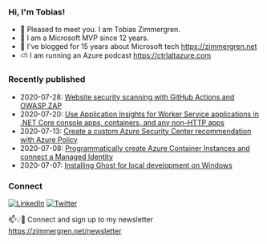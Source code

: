 ### Hi, I'm Tobias!
- 🔭 Pleased to meet you. I am Tobias Zimmergren.
- 🥇 I am a Microsoft MVP since 12 years.
- 📰 I've blogged for 15 years about Microsoft tech https://zimmergren.net
- ⛅ I am running an Azure podcast https://ctrlaltazure.com

### Recently published
- 2020-07-28: [Website security scanning with GitHub Actions and OWASP ZAP](https://zimmergren.net/security-scanning-with-github-actions-and-owasp-zap/)
- 2020-07-20: [Use Application Insights for Worker Service applications in .NET Core console apps, containers, and any non-HTTP apps](https://zimmergren.net/use-application-insights-workerservice-console-containers-non-http/)
- 2020-07-13: [Create a custom Azure Security Center recommendation with Azure Policy](https://zimmergren.net/create-custom-security-center-recommendation-with-azure-policy/)
- 2020-07-08: [Programmatically create Azure Container Instances and connect a Managed Identity](https://zimmergren.net/programmatically-create-azure-container-instances-and-connect-a-managed-identity/)
- 2020-07-07: [Installing Ghost for local development on Windows](https://zimmergren.net/installing-ghost-for-local-development-on-windows/)

### Connect
<a href="https://www.linkedin.com/in/zimmergren"><img src="https://img.shields.io/badge/LinkedIn--_.svg?style=social&logo=linkedin" alt="LinkedIn"></a> <a href="https://twitter.com/zimmergren"><img src="https://img.shields.io/twitter/follow/zimmergren?label=Twitter&style=social" alt="Twitter"></a>

📫💡🙏 Connect and sign up to my newsletter https://zimmergren.net/newsletter
